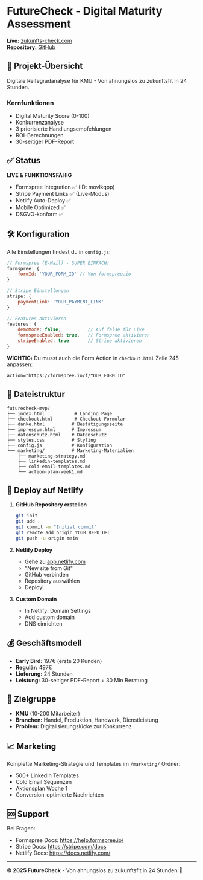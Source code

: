 # FutureCheck - Digital Maturity Assessment

**Live:** [zukunfts-check.com](https://zukunfts-check.com)  
**Repository:** [GitHub](https://github.com/MarcelGaertner1234/zukunfts-check)

## 🎯 Projekt-Übersicht

Digitale Reifegradanalyse für KMU - Von ahnungslos zu zukunftsfit in 24 Stunden.

### Kernfunktionen
- Digital Maturity Score (0-100)
- Konkurrenzanalyse
- 3 priorisierte Handlungsempfehlungen
- ROI-Berechnungen
- 30-seitiger PDF-Report

## ✅ Status

**LIVE & FUNKTIONSFÄHIG** 
- Formspree Integration ✅ (ID: movlkqpp)
- Stripe Payment Links ✅ (Live-Modus)
- Netlify Auto-Deploy ✅
- Mobile Optimized ✅
- DSGVO-konform ✅

## 🛠️ Konfiguration

Alle Einstellungen findest du in `config.js`:

```javascript
// Formspree (E-Mail) - SUPER EINFACH!
formspree: {
    formId: 'YOUR_FORM_ID' // Von formspree.io
}

// Stripe Einstellungen
stripe: {
    paymentLink: 'YOUR_PAYMENT_LINK'
}

// Features aktivieren
features: {
    demoMode: false,          // Auf false für Live
    formspreeEnabled: true,   // Formspree aktivieren
    stripeEnabled: true       // Stripe aktivieren
}
```

**WICHTIG:** Du musst auch die Form Action in `checkout.html` Zeile 245 anpassen:
```html
action="https://formspree.io/f/YOUR_FORM_ID"
```

## 📁 Dateistruktur

```
futurecheck-mvp/
├── index.html           # Landing Page
├── checkout.html        # Checkout-Formular  
├── danke.html          # Bestätigungsseite
├── impressum.html      # Impressum
├── datenschutz.html    # Datenschutz
├── styles.css          # Styling
├── config.js           # Konfiguration
└── marketing/          # Marketing-Materialien
    ├── marketing-strategy.md
    ├── linkedin-templates.md
    ├── cold-email-templates.md
    └── action-plan-week1.md
```

## 🚀 Deploy auf Netlify

1. **GitHub Repository erstellen**
   ```bash
   git init
   git add .
   git commit -m "Initial commit"
   git remote add origin YOUR_REPO_URL
   git push -u origin main
   ```

2. **Netlify Deploy**
   - Gehe zu [app.netlify.com](https://app.netlify.com)
   - "New site from Git"
   - GitHub verbinden
   - Repository auswählen
   - Deploy!

3. **Custom Domain**
   - In Netlify: Domain Settings
   - Add custom domain
   - DNS einrichten

## 💰 Geschäftsmodell

- **Early Bird:** 197€ (erste 20 Kunden)
- **Regulär:** 497€
- **Lieferung:** 24 Stunden
- **Leistung:** 30-seitiger PDF-Report + 30 Min Beratung

## 🎯 Zielgruppe

- **KMU** (10-200 Mitarbeiter)
- **Branchen:** Handel, Produktion, Handwerk, Dienstleistung
- **Problem:** Digitalisierungslücke zur Konkurrenz

## 📈 Marketing

Komplette Marketing-Strategie und Templates im `/marketing/` Ordner:
- 500+ LinkedIn Templates
- Cold Email Sequenzen
- Aktionsplan Woche 1
- Conversion-optimierte Nachrichten

## 🆘 Support

Bei Fragen:
- Formspree Docs: https://help.formspree.io/
- Stripe Docs: https://stripe.com/docs
- Netlify Docs: https://docs.netlify.com/

---

**© 2025 FutureCheck** - Von ahnungslos zu zukunftsfit in 24 Stunden 🚀